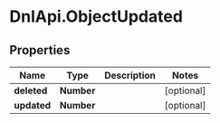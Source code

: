 # DnlApi.ObjectUpdated

## Properties
Name | Type | Description | Notes
------------ | ------------- | ------------- | -------------
**deleted** | **Number** |  | [optional] 
**updated** | **Number** |  | [optional] 



